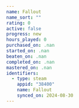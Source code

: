```yaml
---
name: Fallout
name_sort: ""
rating: 0
active: false
progress: new
hours_played: 0
purchased_on: .nan
started_on: .nan
beaten_on: .nan
completed_on: .nan
mastered_on: .nan
identifiers:
  - type: steam
    appid: "38400"
    name: Fallout
    synced_on: 2024-08-30
---
```

